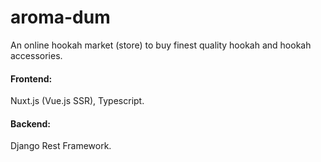 # aroma-dum
An online hookah market (store) to buy finest quality hookah and hookah accessories.

#### Frontend: 
Nuxt.js (Vue.js SSR), Typescript.

#### Backend:
Django Rest Framework.
